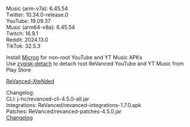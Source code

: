 Music (arm-v7a): 6.45.54  
Twitter: 10.34.0-release.0  
YouTube: 19.09.37  
Music (arm64-v8a): 6.45.54  
Twitch: 16.9.1  
Reddit: 2024.13.0  
TikTok: 32.5.3  

Install [Microg](https://github.com/ReVanced/GmsCore/releases) for non-root YouTube and YT Music APKs  
Use [zygisk-detach](https://github.com/j-hc/zygisk-detach) to detach root ReVanced YouTube and YT Music from Play Store  

[ReVanced-XteNded](https://github.com/smmahbubhossain/ReVanced-XteNded)  

Changelog:  
CLI: j-hc/revanced-cli-4.5.0-all.jar  
Integrations: ReVanced/revanced-integrations-1.7.0.apk  
Patches: ReVanced/revanced-patches-4.5.0.jar  
[Changelog](https://github.com/ReVanced/revanced-patches/releases/tag/v4.5.0)  
